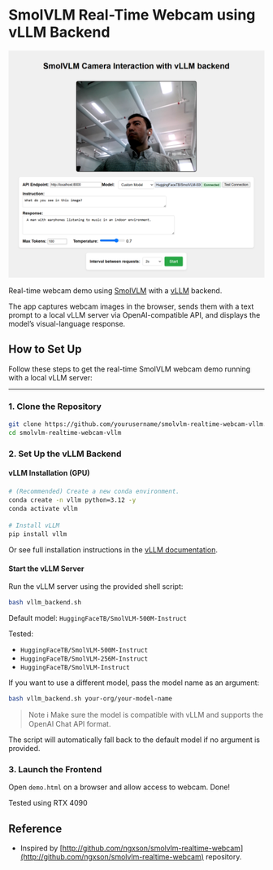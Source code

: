 # SmolVLM Real-Time Webcam using vLLM Backend

<div align="center">
    <img src="image.png">
</div>

Real-time webcam demo using [SmolVLM](https://huggingface.co/HuggingFaceTB/SmolVLM-500M-Instruct) with a [vLLM](https://github.com/vllm-project/vllm) backend.

The app captures webcam images in the browser, sends them with a text prompt to a local vLLM server via OpenAI-compatible API, and displays the model’s visual-language response.

## How to Set Up

Follow these steps to get the real-time SmolVLM webcam demo running with a local vLLM server:

---

### 1. Clone the Repository

```bash
git clone https://github.com/yourusername/smolvlm-realtime-webcam-vllm.git
cd smolvlm-realtime-webcam-vllm
```

### 2. Set Up the vLLM Backend

#### vLLM Installation (GPU)

```bash
# (Recommended) Create a new conda environment.
conda create -n vllm python=3.12 -y
conda activate vllm

# Install vLLM
pip install vllm
```

Or see full installation instructions in the [vLLM documentation](https://docs.vllm.ai/en/stable/getting_started/installation/gpu.html).

#### Start the vLLM Server

Run the vLLM server using the provided shell script:

```bash
bash vllm_backend.sh
```

Default model: `HuggingFaceTB/SmolVLM-500M-Instruct`

Tested:

- `HuggingFaceTB/SmolVLM-500M-Instruct`
- `HuggingFaceTB/SmolVLM-256M-Instruct`
- `HuggingFaceTB/SmolVLM-Instruct`

If you want to use a different model, pass the model name as an argument:

```bash
bash vllm_backend.sh your-org/your-model-name
```

> Note
> ℹ️ Make sure the model is compatible with vLLM and supports the OpenAI Chat API format.

The script will automatically fall back to the default model if no argument is provided.

### 3. Launch the Frontend

Open `demo.html` on a browser and allow access to webcam. Done!

Tested using RTX 4090

## Reference

- Inspired by [http://github.com/ngxson/smolvlm-realtime-webcam](http://github.com/ngxson/smolvlm-realtime-webcam) repository.
